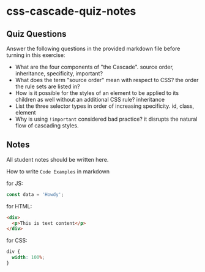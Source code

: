 # css-cascade-quiz-notes

## Quiz Questions

Answer the following questions in the provided markdown file before turning in this exercise:

- What are the four components of "the Cascade".
  source order, inheritance, specificity, important?
- What does the term "source order" mean with respect to CSS?
  the order the rule sets are listed in?
- How is it possible for the styles of an element to be applied to its children as well without an additional CSS rule?
  inheritance
- List the three selector types in order of increasing specificity.
  id, class, element
- Why is using `!important` considered bad practice?
  it disrupts the natural flow of cascading styles.

## Notes

All student notes should be written here.

How to write `Code Examples` in markdown

for JS:

```javascript
const data = 'Howdy';
```

for HTML:

```html
<div>
  <p>This is text content</p>
</div>
```

for CSS:

```css
div {
  width: 100%;
}
```
